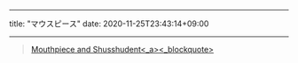 - - - -
title: "マウスピース"
date: 2020-11-25T23:43:14+09:00
- - - -

<blockquote class="imgur-embed-pub" lang="en" data-id="a_LgwmOUj"  ><a href="imgur.com/a/LgwmOUj">Mouthpiece and Shusshudent<_a><_blockquote><script async src="s.imgur.com/min/embed.js" charset="utf-8"><_script>

読書メモをアップしまあすとか言っておいていきなり違う話なんだけど、最近マウスピースを使っているのでそのことについて書く。

俺は寝ているときにめちゃめちゃ歯を食いしばる習性がある。おそらくこれが原因で子供のころから顎関節症を患ってもいる。顎の付け根？の部分は常にパキパキ鳴っているし、稀にうわ顎外れそう！となる瞬間もある、怖い。そして顎だけでなく歯も健康的とは言い難い状態になっている。睡眠中にとんでもなく歯切りしをしているせいで（しているらしい。自覚はない……）歯はすり減っている。特に犬歯？だかなんだかしらないけど前歯の横にある歯はみかんやりんごなど酸味のあるものを食べると痛む。多分表面が削れて中身（中身とは）が露出しているんだと勝手に思っている。10年ぐらい前顎が痛むので歯医者に行った際に、歯ぎしりのせいで歯がめちゃめちゃに削れており、だいたい40代のおっさんとかの歯がこういう感じであると言われショックを受けたのを今も覚えている。この時に歯を保護するために睡眠時に装着するマウスピースピースを作りましょうねとなった。型をとってレジンを固めて作ったやつをもらい、はじめのうちはマジメに装着してから寝ていたものだけど、そのうちめんどくさくなって1年も経たないうちに着けなくなってしまいどこかに失くしてしまった。

で、前置きが長くなってしまっているんだけど、このたび再び歯医者でマウスピースを作ってもらいここ1ヶ月ほど使用している。きっかけとなったのはある日口内に覚えた違和感だ。

歯を磨いているときになんとなく口の中をの覗くと、下顎の内側のちょうど奥歯と前歯の中間あたりが左右対象に膨らんでいた。あれこってこんな感じに膨らんでたっけ。痛みはまったくなく、さわってみると硬い。膨らんでいる箇所の皮の（口のなかの部分を指して皮っていうのはなんかヘンな気がするけど皮なんだろうか）すぐ下の部分は骨になっていそうだった。グーグルで「口のなか」と検索し口の中画像を見てみるが、どうやら一般的な「口のなか」にはこのような骨がこぶのようになっている箇所はないらしい。なにこれ……とつづけて「口のなか　骨　こぶ」と検索すると、すぐに俺の口の中で起こっていることが判明した。このような症状は「骨隆起」と呼ばれるらしい（グロめの画像が表示されるので検索するのはあまり勧めない。医療関係者はカジュアルに手術中などの画像をアップロードするのをやめろ。みなさんは普段から仕事で見慣れてるからいいのかもしれないけど……）。咬むことで顎に力が加わり、どういうわけか知らないけど骨が隆起してこぶのようになってしまうらしい。このこぶは自然に消えることはなく、放置しているとどんどんデカくなっていってしまい手術で切除するしかないとのことだった。マウスピースをつけて寝ることで症状を食い止めることができるらしい。あわてて家の近所の歯医者に駆け込んだ。

歯医者に俺は骨隆起だ、インターネットで見た、マウスピースを作ってくれと主張したところハイハイという感じであっという間にマウスピースを作ってくれた。よく知らないが、なんかまあありふれた症状なんだろう。型をとってから1週間ほどでオーダーメイドのマウスピースを入手することができた。だいたい5000円。保険はきくみたいだった。まあ高くも安くもなくっていう気がする。レジンを固めて作ってあるハードタイプで、上顎に装着するタイプ。すぐに使わなくなってしまった先代のマウスピースは同様にハードタイプだったが、下顎に装着するように作られておりもっと大ぶりだった記憶がある。上下どちらにつけるかで何か違いがあるのだろうか。まあ小さくてすむなら小さいほうがいい気がする。つけ心地はわりとキツめで寝ている間にうっかり外れてしまう心配もなさそうだ。これまで1ヶ月ほど使用したがそのような事態にはなっていない。

肝心の効果は……正直よくわからん。もちろん歯ぎしりによって歯が削れてしまう問題はこれによって解決しているだろう。しかし骨隆起に対してはどうなのだろうか。マウスピースによって歯の表面の摩擦は保護されているかもしれないが、結局顎には力が加わっているのではないか？　なんとなく朝起きた時に噛み締めすぎで顎がダルくなることがなくなっような気がしないでもないが、いや前からそんなにめちゃくちゃ顎しんど……とはなっていなかったしな。まあなんか知らんが、俺の歯にまつわる問題の一部は解決されているわけなので、骨隆起がこれ以上悪化することがないよう祈りながら引き続きこのマウスピースを使い続けようと思う。1ヶ月経ってマウスピースの表面を見てみると、すでにかなり削れてしまっている。寝ている間にいかに激しい力が加えられているのかを物語っており迫力がある。これを見るとちゃんとサボらずに着けなきゃダメだなという気持ちに嫌でもなるな……。

あとシュシュデントっていうのがマジで神で、ポリデントのスプレー版なんだけど、マウスピースを皿にのせてシュシュとして5分ほど放置してから水でサッと流すだけで嫌な匂いもスッキリなくなってる、マウスピースユーザのマストバイアイテムです。